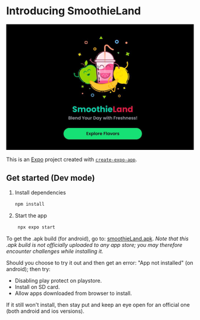 # Introducing SmoothieLand

![SmoothieLand landing page](./assets/images/readmePic.png)

This is an [Expo](https://expo.dev) project created with [`create-expo-app`](https://www.npmjs.com/package/create-expo-app).

## Get started (Dev mode)

1. Install dependencies

   ```bash
   npm install
   ```

2. Start the app

   ```bash
    npx expo start
   ```

To get the .apk build (for android), go to: [smoothieLand.apk](https://expo.dev/artifacts/eas/ehAX2oXvPC7YcuVXuhc1fM.apk).
*Note that this .apk build is not officially uploaded to any app store; you may therefore encounter challenges while installing it.*

Should you choose to try it out and then get an error: "App not installed" (on android); then try:
- Disabling play protect on playstore.
- Install on SD card.
- Allow apps downloaded from browser to install.

If it still won't install, then stay put and keep an eye open for an official one (both android and ios versions).
